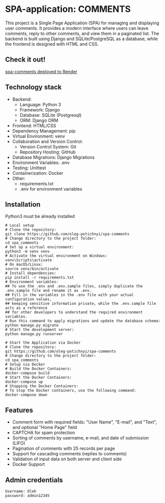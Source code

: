 # SPA-application: COMMENTS

This project is a Single Page Application (SPA) for managing and displaying user comments. 
It provides a modern interface where users can leave comments, reply to other comments, 
and view them in a paginated list. The backend is built using Django and SQLite/PostgreSQL as a database, 
while the frontend is designed with HTML and CSS.

## Check it out!

[spa-comments deploved to Render](https://spa-comments-lij6.onrender.com)


## Technology stack

* Backend:
  - Language: Python 3 
  - Framework: Django 
  - Database: SQLite (Postgresql)
  - ORM: Django ORM
* Frontend: HTML/CSS
* Dependency Management: pip
* Virtual Environment: venv
* Collaboration and Version Control:
  - Version Control System: Git
  - Repository Hosting: GitHub
* Database Migrations: Django Migrations
* Environment Variables: .env
* Testing: Unittest
* Containerization: Docker
* Other: 
  - requirements.txt
  - .env for environment variables

## Installation

Python3 must be already installed

```shell
# Local setup
# Clone the repository:
git clone https://github.com/oleg-potichnyi/spa-comments
# Change directory to the project folder:
cd spa_comments
# Set up a virtual environment:
python3 -m venv venv
# Activate the virtual environment on Windows:
venv\Scripts\activate
# On macOS/Linux:
source venv/bin/activate
# Install dependencies:
pip install -r requirements.txt
# Environment variables:
## To use the .env and .env.sample files, simply duplicate the .env.sample file and rename it as .env.
## Fill in the variables in the .env file with your actual configuration values, 
## keeping sensitive information private, while the .env.sample file acts as a reference
## for other developers to understand the required environment variables.
# Run this command to apply migrations and update the database schema:
python manage.py migrate
# Start the development server:
python manage.py runserver
```

```shell
# Start the Application via Docker
# Clone the repository:
git https://github.com/oleg-potichnyi/spa-comments
# Change directory to the project folder:
cd spa_comments
# Setup via Docker
# Build the Docker Containers:
docker-compose build
# Start the Docker Containers:
docker-compose up
# Stopping the Docker Containers:
# To stop the Docker containers, use the following command:
docker-compose down
```

## Features

* Comment form with required fields: "User Name", "E-mail", and "Text", and optional "Home Page" field
* CAPTCHA for spam protection
* Sorting of comments by username, e-mail, and date of submission (LIFO)
* Pagination of comments with 25 records per page
* Support for cascading comments (replies to comments)
* Validation of input data on both server and client side
* Docker Support

## Admin credentials

```shell
Username: Oleh
password: admin12345
```
